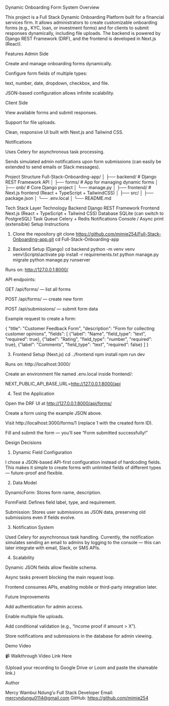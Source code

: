 Dynamic Onboarding Form System
Overview

This project is a Full Stack Dynamic Onboarding Platform built for a financial services firm.
It allows administrators to create customizable onboarding forms (e.g., KYC, loan, or investment forms) and for clients to submit responses dynamically, including file uploads.
The backend is powered by Django REST Framework (DRF), and the frontend is developed in Next.js (React).

Features
Admin Side

Create and manage onboarding forms dynamically.

Configure form fields of multiple types:

text, number, date, dropdown, checkbox, and file.

JSON-based configuration allows infinite scalability.

Client Side

View available forms and submit responses.

Support for file uploads.

Clean, responsive UI built with Next.js and Tailwind CSS.

Notifications

Uses Celery for asynchronous task processing.

Sends simulated admin notifications upon form submissions (can easily be extended to send emails or Slack messages).

Project Structure
Full-Stack-Onboarding-app/
│
├── backend/               # Django REST Framework API
│   ├── forms/             # App for managing dynamic forms
│   ├── onb/               # Core Django project
│   └── manage.py
│
├── frontend/              # Next.js frontend (React + TypeScript + TailwindCSS)
│   ├── src/
│   ├── package.json
│   └── .env.local
│
└── README.md

Tech Stack
Layer	Technology
Backend	Django REST Framework
Frontend	Next.js (React + TypeScript + Tailwind CSS)
Database	SQLite (can switch to PostgreSQL)
Task Queue	Celery + Redis
Notifications	Console / Async print (extensible)
Setup Instructions
1. Clone the repository
git clone https://github.com/mimie254/Full-Stack-Onboarding-app.git
cd Full-Stack-Onboarding-app

2. Backend Setup (Django)
cd backend
python -m venv venv
venv\Scripts\activate
pip install -r requirements.txt
python manage.py migrate
python manage.py runserver


Runs on:
http://127.0.0.1:8000/

API endpoints:

GET /api/forms/ — list all forms

POST /api/forms/ — create new form

POST /api/submissions/ — submit form data

Example request to create a form:

{
  "title": "Customer Feedback Form",
  "description": "Form for collecting customer opinions",
  "fields": [
    {"label": "Name", "field_type": "text", "required": true},
    {"label": "Rating", "field_type": "number", "required": true},
    {"label": "Comments", "field_type": "text", "required": false}
  ]
}

3. Frontend Setup (Next.js)
cd ../frontend
npm install
npm run dev


Runs on:
http://localhost:3000/

Create an environment file named .env.local inside frontend/:

NEXT_PUBLIC_API_BASE_URL=http://127.0.0.1:8000/api

4. Test the Application

Open the DRF UI at http://127.0.0.1:8000/api/forms/

Create a form using the example JSON above.

Visit http://localhost:3000/forms/1
 (replace 1 with the created form ID).

Fill and submit the form — you’ll see “Form submitted successfully!”

Design Decisions
1. Dynamic Field Configuration

I chose a JSON-based API-first configuration instead of hardcoding fields.
This makes it simple to create forms with unlimited fields of different types — future-proof and flexible.

2. Data Model

DynamicForm: Stores form name, description.

FormField: Defines field label, type, and requirement.

Submission: Stores user submissions as JSON data, preserving old submissions even if fields evolve.

3. Notification System

Used Celery for asynchronous task handling.
Currently, the notification simulates sending an email to admins by logging to the console — this can later integrate with email, Slack, or SMS APIs.

4. Scalability

Dynamic JSON fields allow flexible schema.

Async tasks prevent blocking the main request loop.

Frontend consumes APIs, enabling mobile or third-party integration later.

Future Improvements

Add authentication for admin access.

Enable multiple file uploads.

Add conditional validation (e.g., “income proof if amount > X”).

Store notifications and submissions in the database for admin viewing.

Demo Video

📹 Walkthrough Video Link Here

(Upload your recording to Google Drive or Loom and paste the shareable link.)

Author

Mercy Wambui Ndung’u
Full Stack Developer
Email: mercyndungu0114@gmail.com
GitHub: https://github.com/mimie254